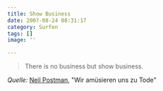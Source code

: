 ```yaml
---
title: Show Business
date: 2007-08-24 08:31:17
category: Surfen
tags: []
image: ''

---
```


> There is no business but show business.

  

*Quelle:* [Neil Postman](http://de.wikipedia.org/wiki/Neil_Postman), "Wir amüsieren uns zu Tode"
